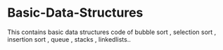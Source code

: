 # Basic-Data-Structures
This contains basic data structures code of bubble sort  , selection sort , insertion sort , queue , stacks , linkedlists..
